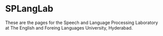 # SPLangLab
These are the pages for the Speech and Language Processing Laboratory at The English and Foreing Languages University, Hyderabad.
